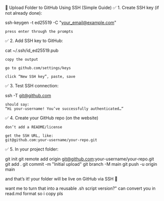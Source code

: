 🚀 Upload Folder to GitHub Using SSH (Simple Guide)
✅ 1. Create SSH key (if not already done):

ssh-keygen -t ed25519 -C "your_email@example.com"

    press enter through the prompts

✅ 2. Add SSH key to GitHub:

cat ~/.ssh/id_ed25519.pub

    copy the output

    go to github.com/settings/keys

    click “New SSH key”, paste, save

✅ 3. Test SSH connection:

ssh -T git@github.com

    should say:
    “Hi your-username! You’ve successfully authenticated…”

✅ 4. Create your GitHub repo (on the website)

    don’t add a README/license

    get the SSH URL, like:
    git@github.com:your-username/your-repo.git

✅ 5. In your project folder:

git init
git remote add origin git@github.com:your-username/your-repo.git
git add .
git commit -m "Initial upload"
git branch -M main
git push -u origin main

and that’s it! your folder will be live on GitHub via SSH 🎉

want me to turn that into a reusable .sh script version?" can convert you in read.md format so i copy pls

